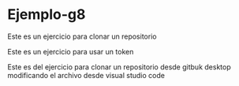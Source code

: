 # Ejemplo-g8
Este es un ejercicio para clonar un repositorio

Este es un ejercicio para usar un token

Este es del ejercicio para clonar un repositorio desde gitbuk desktop modificando el archivo desde visual studio code

